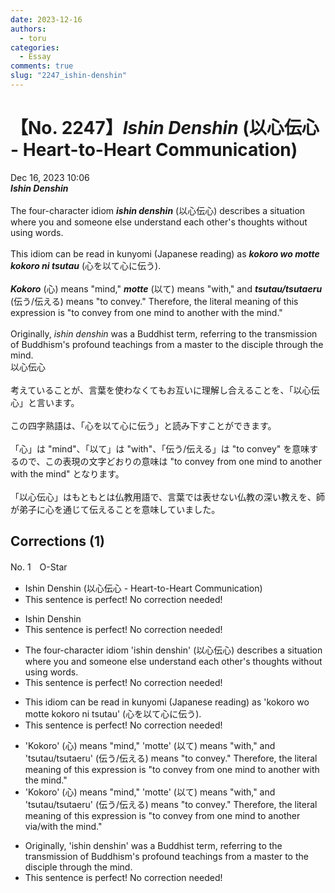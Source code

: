 ```yaml
---
date: 2023-12-16
authors:
  - toru
categories:
  - Essay
comments: true
slug: "2247_ishin-denshin"
---
```


# 【No. 2247】<strong><em>Ishin Denshin</strong></em> (以心伝心 - Heart-to-Heart Communication)
<div class="date">Dec 16, 2023 10:06</div>
<div id="post"><div id="body_show_ori">
<strong><em>Ishin Denshin</strong></em><br/><br/>The four-character idiom <strong><em>ishin denshin</em></strong> (以心伝心) describes a situation where you and someone else understand each other's thoughts without using words.<br/><br/>This idiom can be read in kunyomi (Japanese reading) as <strong><em>kokoro wo motte kokoro ni tsutau</em></strong> (心を以て心に伝う).<br/><br/><strong><em>Kokoro</em></strong> (心) means "mind," <strong><em>motte</em></strong> (以て) means "with," and <strong><em>tsutau/tsutaeru</em></strong> (伝う/伝える) means "to convey." Therefore, the literal meaning of this expression is "to convey from one mind to another with the mind."<br/><br/>Originally, <em>ishin denshin</em> was a Buddhist term, referring to the transmission of Buddhism's profound teachings from a master to the disciple through the mind.
</div></div>

<!-- more -->

<div id="post_ja"><div id="body_show_mo">
以心伝心<br/><br/>考えていることが、言葉を使わなくてもお互いに理解し合えることを、「以心伝心」と言います。<br/><br/>この四字熟語は、「心を以て心に伝う」と読み下すことができます。<br/><br/>「心」は "mind"、「以て」は "with"、「伝う/伝える」は "to convey" を意味するので、この表現の文字どおりの意味は "to convey from one mind to another with the mind" となります。<br/><br/>「以心伝心」はもともとは仏教用語で、言葉では表せない仏教の深い教えを、師が弟子に心を通じて伝えることを意味していました。
</div></div>

## Corrections (1)
<div id="block"><div class="first_name"> No. 1　<span class="just_name">O-Star</span></div><div id="block2">
<ul class="correction_field">
<li class="incorrect">Ishin Denshin (以心伝心 - Heart-to-Heart Communication)</li>
<li class="corrected perfect">This sentence is perfect! No correction needed!</li>
</ul>
<ul class="correction_field">
<li class="incorrect">Ishin Denshin</li>
<li class="corrected perfect">This sentence is perfect! No correction needed!</li>
</ul>
<ul class="correction_field">
<li class="incorrect">The four-character idiom 'ishin denshin' (以心伝心) describes a situation where you and someone else understand each other's thoughts without using words.</li>
<li class="corrected perfect">This sentence is perfect! No correction needed!</li>
</ul>
<ul class="correction_field">
<li class="incorrect">This idiom can be read in kunyomi (Japanese reading) as 'kokoro wo motte kokoro ni tsutau' (心を以て心に伝う).</li>
<li class="corrected perfect">This sentence is perfect! No correction needed!</li>
</ul>
<ul class="correction_field">
<li class="incorrect">'Kokoro' (心) means "mind," 'motte' (以て) means "with," and 'tsutau/tsutaeru' (伝う/伝える) means "to convey." Therefore, the literal meaning of this expression is "to convey from one mind to another with the mind."</li>
<li class="corrected correct">
'Kokoro' (心) means "mind," 'motte' (以て) means "with," and 'tsutau/tsutaeru' (伝う/伝える) means "to convey." Therefore, the literal meaning of this expression is "to convey from one mind to another <span class="f_blue">via/with </span>the mind."
</li>
</ul>
<ul class="correction_field">
<li class="incorrect">Originally, 'ishin denshin' was a Buddhist term, referring to the transmission of Buddhism's profound teachings from a master to the disciple through the mind.</li>
<li class="corrected perfect">This sentence is perfect! No correction needed!</li>
</ul>
</div></div>
